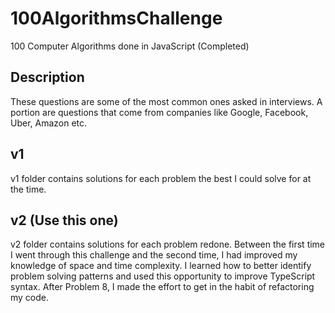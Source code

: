 # 100AlgorithmsChallenge
100 Computer Algorithms done in JavaScript (Completed)


## Description
These questions are some of the most common ones asked in interviews. A portion are questions that come from companies like Google, Facebook, Uber, Amazon etc.

## v1
v1 folder contains solutions for each problem the best I could solve for at the time.

## v2 (Use this one)
v2 folder contains solutions for each problem redone. Between the first time I went through this challenge and the second time, I had improved my knowledge of space and time complexity. I learned how to better identify problem solving patterns and used this opportunity to improve TypeScript syntax. After Problem 8, I made the effort to get in the habit of refactoring my code.
